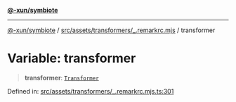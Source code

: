 [**@-xun/symbiote**](../../../../../README.md)

***

[@-xun/symbiote](../../../../../README.md) / [src/assets/transformers/\_.remarkrc.mjs](../README.md) / transformer

# Variable: transformer

> **transformer**: [`Transformer`](../../../type-aliases/Transformer.md)

Defined in: [src/assets/transformers/\_.remarkrc.mjs.ts:301](https://github.com/Xunnamius/symbiote/blob/62ec6fdd59d5511dd7b872237f3ff5bf7673e789/src/assets/transformers/_.remarkrc.mjs.ts#L301)
